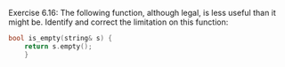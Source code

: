 Exercise 6.16: The following function, although legal, is less useful than it
might be. Identify and correct the limitation on this function:

```cpp
bool is_empty(string& s) { 
    return s.empty(); 
    }
```